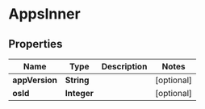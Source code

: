 

# AppsInner


## Properties

| Name | Type | Description | Notes |
|------------ | ------------- | ------------- | -------------|
|**appVersion** | **String** |  |  [optional] |
|**osId** | **Integer** |  |  [optional] |



